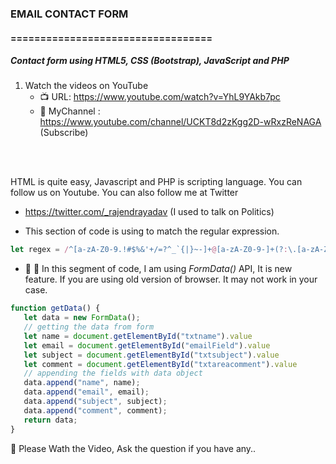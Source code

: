 ### EMAIL CONTACT FORM
#### ==================================
<h5>Contact form using HTML5, CSS (Bootstrap), JavaScript and PHP</h5>

1.  Watch the videos on YouTube
    * :tv: URL: https://www.youtube.com/watch?v=YhL9YAkb7pc
    * :bell: MyChannel : https://www.youtube.com/channel/UCKT8d2zKgg2D-wRxzReNAGA (Subscribe)

<br/><br/>

HTML is quite easy, Javascript and PHP is scripting language.
You can follow us on Youtube.
You can also follow me at Twitter
* https://twitter.com/_rajendrayadav (I used to talk on Politics)

* This section of code is using to match the regular expression.
```javascript
let regex = /^[a-zA-Z0-9.!#$%&'+/=?^_`{|}~-]+@[a-zA-Z0-9-]+(?:\.[a-zA-Z0-9-]+)$/;
```

* :pencil: :flower_playing_cards: In this segment of code, I am using *FormData()* API, It is new feature. If you are using old version of browser. It may not work in your case.
 ```javascript
function getData() {
    let data = new FormData();
    // getting the data from form
    let name = document.getElementById("txtname").value
    let email = document.getElementById("emailField").value
    let subject = document.getElementById("txtsubject").value
    let comment = document.getElementById("txtareacomment").value
    // appending the fields with data object
    data.append("name", name);
    data.append("email", email);
    data.append("subject", subject);
    data.append("comment", comment);
    return data;
}

```
:dart:
Please Wath the Video, Ask the question if you have any..
